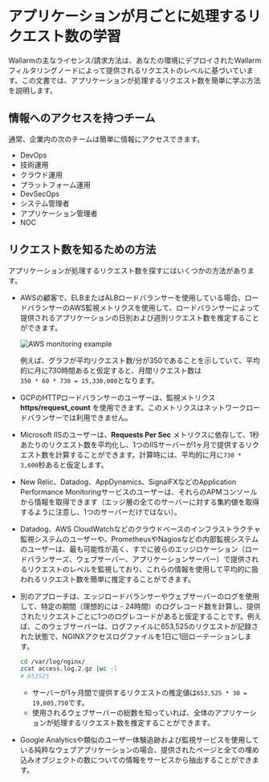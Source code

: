 # アプリケーションが月ごとに処理するリクエスト数の学習

Wallarmの主なライセンス/請求方法は、あなたの環境にデプロイされたWallarmフィルタリングノードによって提供されるリクエストのレベルに基づいています。この文書では、アプリケーションが処理するリクエスト数を簡単に学ぶ方法を説明します。

## 情報へのアクセスを持つチーム

通常、企業内の次のチームは簡単に情報にアクセスできます。

* DevOps
* 技術運用
* クラウド運用
* プラットフォーム運用
* DevSecOps
* システム管理者
* アプリケーション管理者
* NOC

## リクエスト数を知るための方法

アプリケーションが処理するリクエスト数を探すにはいくつかの方法があります。

* AWSの顧客で、ELBまたはALBロードバランサーを使用している場合、ロードバランサーのAWS監視メトリクスを使用して、ロードバランサーによって提供されるアプリケーションの日別および週別リクエスト数を推定することができます。

    ![AWS monitoring example](../../images/operation/aws-requests-example.png)

    例えば、グラフが平均リクエスト数/分が350であることを示していて、平均的に月に730時間あると仮定すると、月間リクエスト数は`350 * 60 * 730 = 15,330,000`となります。

* GCPのHTTPロードバランサーのユーザーは、監視メトリクス **https/request_count** を使用できます。このメトリクスはネットワークロードバランサーでは利用できません。
* Microsoft IISのユーザーは、**Requests Per Sec** メトリクスに依存して、1秒あたりのリクエスト数を平均化し、1つのIISサーバーが1ヶ月で提供するリクエスト数を計算することができます。計算時には、平均的に月に`730 * 3,600`秒あると仮定します。
* New Relic、Datadog、AppDynamics、SignalFXなどのApplication Performance Monitoringサービスのユーザーは、それらのAPMコンソールから情報を取得できます（エッジ層の全てのサーバーに対する集約値を取得するように注意し、1つのサーバーだけではない）。
* Datadog、AWS CloudWatchなどのクラウドベースのインフラストラクチャ監視システムのユーザーや、PrometheusやNagiosなどの内部監視システムのユーザーは、最も可能性が高く、すでに彼らのエッジロケーション（ロードバランサーズ、ウェブサーバー、アプリケーションサーバー）で提供されるリクエストのレベルを監視しており、これらの情報を使用して平均的に扱われるリクエスト数を簡単に推定することができます。
* 別のアプローチは、エッジロードバランサーやウェブサーバーのログを使用して、特定の期間（理想的には - 24時間）のログレコード数を計算し、提供されたリクエストごとに1つのログレコードがあると仮定することです。例えば、このウェブサーバーは、ログファイルに653,525のリクエストが記録された状態で、NGINXアクセスログファイルを1日に1回ローテーションします。

    ```bash
    cd /var/log/nginx/
    zcat access.log.2.gz |wc -l
    # 653525
    ```

    * サーバーが1ヶ月間で提供するリクエストの推定値は`653,525 * 30 = 19,605,750`です。
    * 使用されるウェブサーバーの総数を知っていれば、全体のアプリケーションが処理するリクエスト数を推定することができます。

* Google Analyticsや類似のユーザー体験追跡および監視サービスを使用している純粋なウェブアプリケーションの場合、提供されたページと全ての埋め込みオブジェクトの数についての情報をサービスから抽出することができます。
